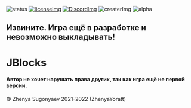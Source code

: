 [licenseImg]: https://img.shields.io/github/license/ZhenyaYoratt/JBlocks
[license]: https://github.com/ZhenyaYoratt/JBlocks/blob/master/LICENSE
[DiscordImg]: https://img.shields.io/discord/930765339661312011
[Discord]: https://discord.gg/xsggzfvvws
[createrImg]: https://img.shields.io/badge/created%20in-Unity-red
[alpha]: https://img.shields.io/badge/%D0%B5%D1%81%D1%82%D1%8C%20%D0%B0%D0%BB%D1%8C%D1%84%D0%B0%3F-%D0%BD%D0%B5%D1%82-red
[status]: https://img.shields.io/badge/%D0%A1%D1%82%D0%B0%D1%82%D1%83%D1%81-%D0%B2%20%D1%80%D0%B0%D0%B7%D1%80%D0%B0%D0%B1%D0%BE%D1%82%D0%BA%D0%B5-yellow

![status] [![licenseImg]][license] [![DiscordImg]][Discord] ![createrImg] ![alpha] 

## Извините. Игра ещё в разработке и невозможно выкладывать!

# JBlocks


#### Автор не хочет нарушать права других, так как игра ещё не первой версии.

© Zhenya Sugonyaev 2021-2022 (ZhenyaYoratt)
